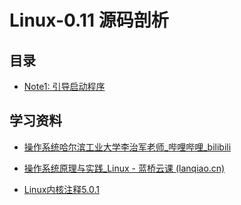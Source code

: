 # Linux-0.11 源码剖析

## 目录

* [Note1: 引导启动程序](system/Operating-System/Linux0.11/1-引导启动程序)

## 学习资料

- [操作系统哈尔滨工业大学李治军老师](https://www.bilibili.com/video/av17036347/?vd_source=ab8be132b986394a1c0958c81f462c71)[_](https://www.bilibili.com/video/av17036347/?vd_source=ab8be132b986394a1c0958c81f462c71)[哔哩哔哩](https://www.bilibili.com/video/av17036347/?vd_source=ab8be132b986394a1c0958c81f462c71)[_](https://www.bilibili.com/video/av17036347/?vd_source=ab8be132b986394a1c0958c81f462c71)[bilibili](https://www.bilibili.com/video/av17036347/?vd_source=ab8be132b986394a1c0958c81f462c71)

- [操作系统原理与实践](https://www.lanqiao.cn/courses/115)[_Linux - ](https://www.lanqiao.cn/courses/115)[蓝桥云课 ](https://www.lanqiao.cn/courses/115)[(lanqiao.cn)](https://www.lanqiao.cn/courses/115)

- [Linux](http://www.oldlinux.org/)[内核注释](http://www.oldlinux.org/)[5.0.1](http://www.oldlinux.org/)

